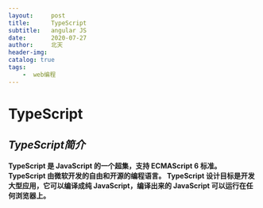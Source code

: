 ```yaml
---
layout:     post
title:      TypeScript
subtitle:   angular JS
date:       2020-07-27
author:     北天
header-img: 
catalog: true
tags:
    -  web编程
---
```


# TypeScript

## *TypeScript简介*
 **TypeScript 是 JavaScript 的一个超集，支持 ECMAScript 6 标准。
TypeScript 由微软开发的自由和开源的编程语言。
TypeScript 设计目标是开发大型应用，它可以编译成纯 JavaScript，编译出来的 JavaScript 可以运行在任何浏览器上。**